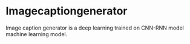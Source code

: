 # Imagecaptiongenerator
Image caption generator is a deep learning trained on CNN-RNN model machine learning model.
